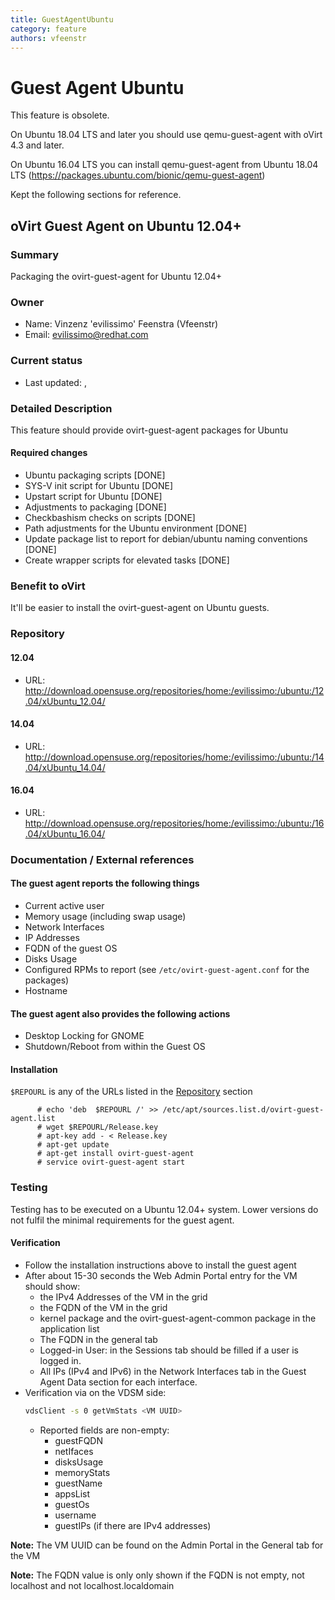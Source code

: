```yaml
---
title: GuestAgentUbuntu
category: feature
authors: vfeenstr
---
```


# Guest Agent Ubuntu

This feature is obsolete.

On Ubuntu 18.04 LTS and later you should use qemu-guest-agent with oVirt 4.3 and later.

On Ubuntu 16.04 LTS you can install qemu-guest-agent from Ubuntu 18.04 LTS (<https://packages.ubuntu.com/bionic/qemu-guest-agent>)

Kept the following sections for reference.

## oVirt Guest Agent on Ubuntu 12.04+

### Summary

Packaging the ovirt-guest-agent for Ubuntu 12.04+

### Owner

*   Name: Vinzenz 'evilissimo' Feenstra (Vfeenstr)
*   Email: <evilissimo@redhat.com>

### Current status

*   Last updated: ,

### Detailed Description

This feature should provide ovirt-guest-agent packages for Ubuntu

#### Required changes

*   Ubuntu packaging scripts [DONE]
*   SYS-V init script for Ubuntu [DONE]
*   Upstart script for Ubuntu [DONE]
*   Adjustments to packaging [DONE]
*   Checkbashism checks on scripts [DONE]
*   Path adjustments for the Ubuntu environment [DONE]
*   Update package list to report for debian/ubuntu naming conventions [DONE]
*   Create wrapper scripts for elevated tasks [DONE]

### Benefit to oVirt

It'll be easier to install the ovirt-guest-agent on Ubuntu guests.

### Repository

#### 12.04

*   URL: <http://download.opensuse.org/repositories/home:/evilissimo:/ubuntu:/12.04/xUbuntu_12.04/>

#### 14.04

*   URL: <http://download.opensuse.org/repositories/home:/evilissimo:/ubuntu:/14.04/xUbuntu_14.04/>

#### 16.04

*   URL: <http://download.opensuse.org/repositories/home:/evilissimo:/ubuntu:/16.04/xUbuntu_16.04/>


### Documentation / External references

#### The guest agent reports the following things

*   Current active user
*   Memory usage (including swap usage)
*   Network Interfaces
*   IP Addresses
*   FQDN of the guest OS
*   Disks Usage
*   Configured RPMs to report (see `/etc/ovirt-guest-agent.conf` for the packages)
*   Hostname

#### The guest agent also provides the following actions

*   Desktop Locking for GNOME
*   Shutdown/Reboot from within the Guest OS

#### Installation

`$REPOURL` is any of the URLs listed in the [Repository](#repository) section

```console
      # echo 'deb  $REPOURL /' >> /etc/apt/sources.list.d/ovirt-guest-agent.list
      # wget $REPOURL/Release.key
      # apt-key add - < Release.key
      # apt-get update
      # apt-get install ovirt-guest-agent
      # service ovirt-guest-agent start
```

### Testing

Testing has to be executed on a Ubuntu 12.04+ system. Lower versions do not fulfil the minimal requirements for the guest agent.

#### Verification

*   Follow the installation instructions above to install the guest agent
*   After about 15-30 seconds the Web Admin Portal entry for the VM should show:
    -   the IPv4 Addresses of the VM in the grid
    -   the FQDN of the VM in the grid
    -   kernel package and the ovirt-guest-agent-common package in the application list
    -   The FQDN in the general tab
    -   Logged-in User: in the Sessions tab should be filled if a user is logged in.
    -   All IPs (IPv4 and IPv6) in the Network Interfaces tab in the Guest Agent Data section for each interface.
*   Verification via on the VDSM side:
    ```bash
    vdsClient -s 0 getVmStats <VM UUID>
    ```
    -   Reported fields are non-empty:
        -   guestFQDN
        -   netIfaces
        -   disksUsage
        -   memoryStats
        -   guestName
        -   appsList
        -   guestOs
        -   username
        -   guestIPs (if there are IPv4 addresses)

**Note:** The VM UUID can be found on the Admin Portal in the General tab for the VM

**Note:** The FQDN value is only only shown if the FQDN is not empty, not localhost and not localhost.localdomain
